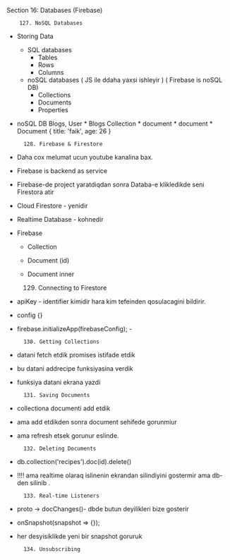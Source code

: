 Section 16: Databases (Firebase)


        127. NoSQL Databases

* Storing Data
    * SQL databases
        * Tables 
        * Rows
        * Columns
    * noSQL databases ( JS ile ddaha yaxsi ishleyir ) ( Firebase is noSQL DB)
        * Collections
        * Documents
        * Properties

* noSQL DB
    Blogs, User
        * Blogs Collection 
            * document
            * document
                * Document {
                    title: 'faik',
                    age: 26
                    }

        128. Firebase & Firestore

* Daha cox melumat ucun youtube kanalina bax.
* Firebase is backend as service
* Firebase-de project yaratdiqdan sonra Databa-e klikledikde seni Firestora atir 
* Cloud Firestore - yenidir
* Realtime Database - kohnedir
* Firebase 
    * Collection
    * Document (id)
    * Document inner




        129. Connecting to Firestore

* apiKey - identifier kimidir hara kim tefeinden qosulacagini bildirir.
* config {}
* firebase.initializeApp(firebaseConfig); - 




        130. Getting Collections

* datani fetch etdik promises istifade etdik
* bu datani addrecipe funksiyasina verdik
* funksiya datani ekrana yazdi 



        131. Saving Documents

* collectiona documenti add etdik
* ama add etdikden sonra document sehifede gorunmiur
* ama refresh etsek gorunur eslinde.


        132. Deleting Documents

* db.collection('recipes').doc(id).delete()
* !!!! ama realtime olaraq islinenin ekrandan 
silindiyini gostermir ama db-den silinib .



        133. Real-time Listeners

* proto -> docChanges()- dbde butun deyilikleri bize gosterir
* onSnapshot(snapshot => {});
* her desyisiklikde yeni bir snapshot goruruk


        134. Unsubscribing
